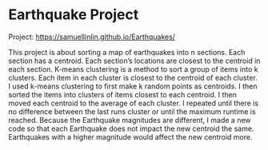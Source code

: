 ﻿# Earthquake Project
Project: https://samuellinlin.github.io/Earthquakes/


This project is about sorting a map of earthquakes into n sections. Each section has a centroid. Each section’s locations are closest to the centroid in each section. K-means clustering is a method to sort a group of items into k clusters. Each item in each cluster is closest to the centroid of each cluster. I used k-means clustering to first make k random points as centroids. I then sorted the items into clusters of items closest to each centroid. I then moved each centroid to the average of each cluster. I repeated until there is no difference between the last runs cluster or until the maximum runtime is reached. Because the Earthquake magnitudes are different, I made a new code so that each Earthquake does not impact the new centroid the same. Earthquakes with a higher magnitude would affect the new centroid more.


